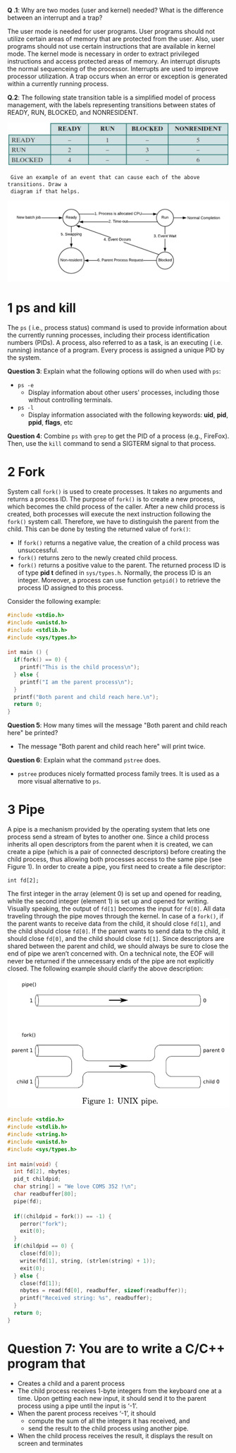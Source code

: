 **Q .1**: Why are two modes (user and kernel) needed? What is the difference between an
      interrupt and a trap?

The user mode is needed for user programs. User programs should not utilize certain areas of memory that
are protected from the user. Also, user programs should not use certain instructions that are available in kernel mode.
The kernel mode is necessary in order to extract privileged instructions and access protected areas of memory.
An interrupt disrupts the normal sequenceing of the processor. Interrupts are used to improve processor utilization. A
trap occurs when an error or exception is generated within a currently running process.

**Q.2**: The following state transition table is a simplified model of process management, with
     the labels representing transitions between states of READY, RUN, BLOCKED, and
     NONRESIDENT.

  ![State Transition Table](images/state-transition-table.png)

     Give an example of an event that can cause each of the above transitions. Draw a
     diagram if that helps.

  ![Event Transitions](images/event-transitions.png)

# 1 ps and kill
The `ps` ( i.e., process status) command is used to provide information about the currently
running processes, including their process identification numbers (PIDs). A process, also
referred to as a task, is an executing ( i.e. running) instance of a program. Every process is
assigned a unique PID by the system.

**Question 3**: Explain what the following options will do when used with `ps`:
  * `ps -e`
      * Display information about other users' processes, including those without controlling terminals.
  * `ps -l`
      * Display information associated with the following keywords: **uid**, **pid**, **ppid**, **flags**, etc

**Question 4**: Combine `ps` with `grep` to get the PID of a process (e.g., FireFox). Then,
            use the `kill` command to send a SIGTERM signal to that process.

# 2 Fork
System call `fork()` is used to create processes. It takes no arguments and returns a process
ID. The purpose of `fork()` is to create a new process, which becomes the child process of the
caller. After a new child process is created, both processes will execute the next instruction
following the `fork()` system call. Therefore, we have to distinguish the parent from the
child. This can be done by testing the returned value of `fork()`:

* If `fork()` returns a negative value, the creation of a child process was unsuccessful.
* `fork()` returns zero to the newly created child process.
* `fork()` returns a positive value to the parent. The returned process ID is of type **pid t**
  defined in `sys/types.h`. Normally, the process ID is an integer. Moreover, a process
  can use function `getpid()` to retrieve the process ID assigned to this process.

Consider the following example:
```c
#include <stdio.h>
#include <unistd.h>
#include <stdlib.h>
#include <sys/types.h>

int main () {
  if(fork() == 0) {
    printf("This is the child process\n");
  } else {
    printf("I am the parent process\n");
  }
  printf("Both parent and child reach here.\n");
  return 0;
}
```
**Question 5**: How many times will the message "Both parent and child reach here" be printed?
* The message "Both parent and child reach here" will print twice.

**Question 6**: Explain what the command `pstree` does.
* `pstree` produces nicely formatted process family trees. It is used as a more visual alternative to `ps`.

# 3 Pipe
A pipe is a mechanism provided by the operating system that lets one process send a stream
of bytes to another one. Since a child process inherits all open descriptors from the parent
when it is created, we can create a pipe (which is a pair of connected descriptors) before
creating the child process, thus allowing both processes access to the same pipe (see Figure 1).
In order to create a pipe, you first need to create a file descriptor:
```
int fd[2];
```
The first integer in the array (element 0) is set up and opened for reading, while the second
integer (element 1) is set up and opened for writing. Visually speaking, the output of `fd[1]`
becomes the input for `fd[0]`. All data traveling through the pipe moves through the kernel.
In case of a `fork()`, if the parent wants to receive data from the child, it should close
`fd[1]`, and the child should close `fd[0]`. If the parent wants to send data to the child, it
should close `fd[0]`, and the child should close `fd[1]`. Since descriptors are shared between
the parent and child, we should always be sure to close the end of pipe we aren’t concerned
with. On a technical note, the EOF will never be returned if the unnecessary ends of the pipe
are not explicitly closed. The following example should clarify the above description:

![Figure 1: UNIX pipe](images/unix-pipe.png)

```c
#include <stdio.h>
#include <stdlib.h>
#include <string.h>
#include <unistd.h>
#include <sys/types.h>

int main(void) {
  int fd[2], nbytes;
  pid_t childpid;
  char string[] = "We love COMS 352 !\n";
  char readbuffer[80];
  pipe(fd);

  if((childpid = fork()) == -1) {
    perror("fork");
    exit(0);
  }
  if(childpid == 0) {
    close(fd[0]);
    write(fd[1], string, (strlen(string) + 1));
    exit(0);
  } else {
    close(fd[1]);
    nbytes = read(fd[0], readbuffer, sizeof(readbuffer));
    printf("Received string: %s", readbuffer);
  }
  return 0;
}
```
# Question 7: You are to write a C/C++ program that
* Creates a child and a parent process
* The child process receives 1-byte integers from the keyboard one at a time.
  Upon getting each new input, it should send it to the parent process using a pipe
  until the input is ‘-1’.
* When the parent process receives ‘-1’, it should
  * compute the sum of all the integers it has received, and
  * send the result to the child process using another pipe.
* When the child process receives the result, it displays the result on screen and
terminates
